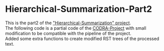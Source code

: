 # Hierarchical-Summarization-Part2
This is the part2 of the ["Hierarchical-Summarization" project](https://github.com/Tzvi23/Hierarchical-Summarization-Part1). <br>
The following code is a partial code of the [CODRA-Project](https://ntunlpsg.github.io/project/parser/parser/) with small modification to be compatible with the pipeline of the project. <br>
Added some extra functions to create modified RST trees of the processed text.
